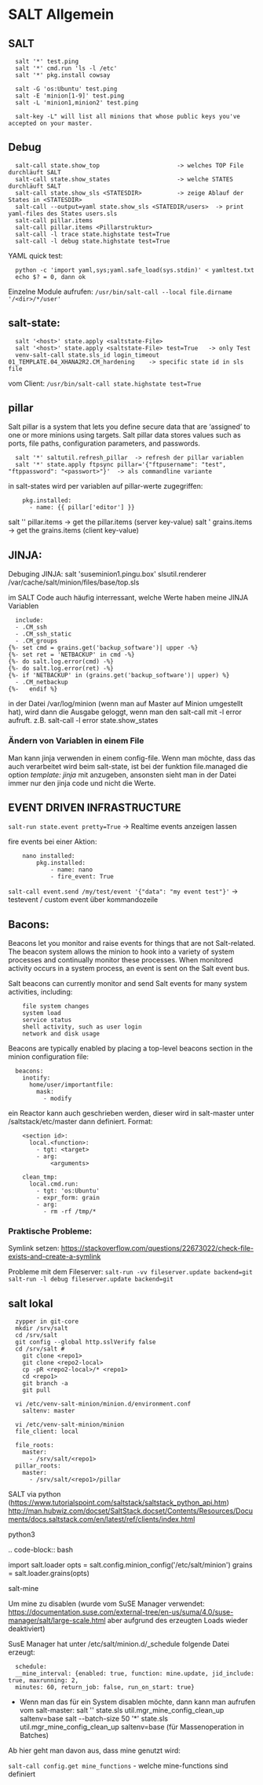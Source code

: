 # SALT Allgemein


## SALT

```
  salt '*' test.ping
  salt '*' cmd.run 'ls -l /etc'
  salt '*' pkg.install cowsay

  salt -G 'os:Ubuntu' test.ping
  salt -E 'minion[1-9]' test.ping
  salt -L 'minion1,minion2' test.ping

  salt-key -L" will list all minions that whose public keys you've accepted on your master.
```

## Debug


```
  salt-call state.show_top                      -> welches TOP File durchläuft SALT
  salt-call state.show_states                   -> welche STATES durchläuft SALT
  salt-call state.show_sls <STATESDIR>          -> zeige Ablauf der States in <STATESDIR>
  salt-call --output=yaml state.show_sls <STATEDIR/users>  -> print yaml-files des States users.sls
  salt-call pillar.items
  salt-call pillar.items <Pillarstruktur>
  salt-call -l trace state.highstate test=True
  salt-call -l debug state.highstate test=True
```

YAML quick test: 

```
  python -c 'import yaml,sys;yaml.safe_load(sys.stdin)' < yamltest.txt
  echo $? = 0, dann ok
```

Einzelne Module aufrufen:
 `/usr/bin/salt-call --local file.dirname '/<dir>/*/user'`


## salt-state:

```
  salt '<host>' state.apply <saltstate-File>
  salt '<host>' state.apply <saltstate-File> test=True   -> only Test
  venv-salt-call state.sls_id login_timeout 01_TEMPLATE.04_XHANA2R2.CM_hardening    -> specific state id in sls file
```

vom Client: `/usr/bin/salt-call state.highstate test=True`

## pillar

Salt pillar is a system that lets you define secure data that are ‘assigned’ to one or more minions using targets. 
Salt pillar data stores values such as ports, file paths, configuration parameters, and passwords.

```
  salt '*' saltutil.refresh_pillar  -> refresh der pillar variablen
  salt '*' state.apply ftpsync pillar='{"ftpusername": "test", "ftppassword": "<passwort>"}'  -> als commandline variante
```

in salt-states wird per variablen auf pillar-werte zugegriffen:


```
    pkg.installed:
      - name: {{ pillar['editor'] }}
```

salt '<host>' pillar.items   -> get the pillar.items (server key-value)
salt '<host>  grains.items   -> get the grains.items (client key-value)


## JINJA:


Debuging JINJA:
salt 'suseminion1.pingu.box' slsutil.renderer /var/cache/salt/minion/files/base/top.sls

im SALT Code auch häufig interressant, welche Werte haben meine JINJA Variablen

```
  include:
  - .CM_ssh
  - .CM_ssh_static
  - .CM_groups
{%- set cmd = grains.get('backup_software')| upper -%}
{%- set ret = 'NETBACKUP' in cmd -%}
{%- do salt.log.error(cmd) -%}
{%- do salt.log.error(ret) -%}
{%- if 'NETBACKUP' in (grains.get('backup_software')| upper) %}
  - .CM_netbackup
{%-   endif %}
```

in der Datei /var/log/minion (wenn man auf Master auf Minion umgestellt hat), wird dann die Ausgabe geloggt, wenn man den salt-call mit -l error aufruft.
z.B. salt-call -l error state.show_states

### Ändern von Variablen in einem File 

Man kann jinja verwenden in einem config-file. Wenn man möchte, dass das auch verarbeitet wird beim salt-state, ist bei der funktion file.managed die option 
*template: jinja* mit anzugeben, ansonsten sieht man in der Datei immer nur den jinja code und nicht die Werte.




## EVENT DRIVEN INFRASTRUCTURE

`salt-run state.event pretty=True`  -> Realtime events anzeigen lassen

fire events bei einer Aktion:

```
    nano installed:
        pkg.installed:
            - name: nano
            - fire_event: True
```

`salt-call event.send /my/test/event '{"data": "my event test"}'`    -> testevent / custom event über kommandozeile

## Bacons:

Beacons let you monitor and raise events for things that are not Salt-related. The beacon system allows the minion to hook into a variety of system processes and continually monitor these processes. When monitored activity occurs in a system process, an event is sent on the Salt event bus.

Salt beacons can currently monitor and send Salt events for many system activities, including:

```
    file system changes
    system load
    service status
    shell activity, such as user login
    network and disk usage
```

Beacons are typically enabled by placing a top-level beacons section in the minion configuration file:

```
  beacons:
    inotify:
      home/user/importantfile:
        mask:
          - modify
```

ein Reactor kann auch geschrieben werden, dieser wird in salt-master unter /saltstack/etc/master dann definiert.
Format:


``` 
    <section id>:
      local.<function>:
        - tgt: <target>
        - arg:
            <arguments>

    clean_tmp:
      local.cmd.run:
        - tgt: 'os:Ubuntu'
        - expr_form: grain
        - arg:
          - rm -rf /tmp/*
```


### Praktische Probleme:

Symlink setzen: https://stackoverflow.com/questions/22673022/check-file-exists-and-create-a-symlink

Probleme mit dem Fileserver:
	`salt-run -vv fileserver.update backend=git`
	`salt-run -l debug fileserver.update backend=git`


## salt lokal


```
  zypper in git-core
  mkdir /srv/salt
  cd /srv/salt
  git config --global http.sslVerify false
  cd /srv/salt # 
    git clone <repo1>
    git clone <repo2-local>
    cp -pR <repo2-local>/* <repo1>
    cd <repo1>
    git branch -a
    git pull
	
  vi /etc/venv-salt-minion/minion.d/environment.conf
    saltenv: master 
    
  vi /etc/venv-salt-minion/minion
  file_client: local

  file_roots:
    master:
      - /srv/salt/<repo1>
  pillar_roots:
    master:
      - /srv/salt/<repo1>/pillar
```


SALT via python (https://www.tutorialspoint.com/saltstack/saltstack_python_api.htm)
http://man.hubwiz.com/docset/SaltStack.docset/Contents/Resources/Documents/docs.saltstack.com/en/latest/ref/clients/index.html

python3

.. code-block:: bash

  import salt.loader
  opts = salt.config.minion_config('/etc/salt/minion')
  grains = salt.loader.grains(opts)

salt-mine

Um mine zu disablen (wurde vom SuSE Manager verwendet: https://documentation.suse.com/external-tree/en-us/suma/4.0/suse-manager/salt/large-scale.html aber aufgrund des erzeugten Loads wieder deaktiviert)

SusE Manager hat unter /etc/salt/minion.d/_schedule folgende Datei erzeugt: 

```
  schedule:
  __mine_interval: {enabled: true, function: mine.update, jid_include: true, maxrunning: 2,
  minutes: 60, return_job: false, run_on_start: true}
```

* Wenn man das für ein System disablen möchte, dann kann man aufrufen vom salt-master:
  salt '<host>' state.sls util.mgr_mine_config_clean_up saltenv=base
  salt --batch-size 50 '*' state.sls util.mgr_mine_config_clean_up saltenv=base     (für Massenoperation in Batches)
  
Ab hier geht man davon aus, dass mine genutzt wird:

`salt-call config.get mine_functions`     - welche mine-functions sind definiert
 